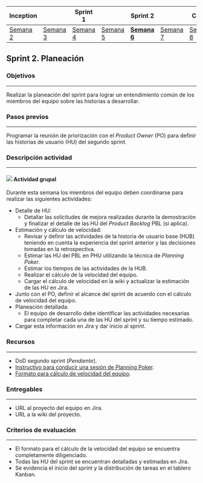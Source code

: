 | Inception |   | Sprint 1 |   | Sprint 2 |   | Cierre |
|-----------|---|----------|---|----------|---|--------|
| [Semana 2](/mt2_procesos_guias_proyecto/semanas/inception/semana2/semana2)        | [Semana 3](/mt2_procesos_guias_proyecto/semanas/inception/semana3/semana3) | [Semana 4](/mt2_procesos_guias_proyecto/semanas/sprint1/semana4/semana4) | [Semana 5](/mt2_procesos_guias_proyecto/semanas/sprint1/semana5/semana5) | **[Semana 6](/mt2_procesos_guias_proyecto/semanas/sprint2/semana6/semana6)** | [Semana 7](/mt2_procesos_guias_proyecto/semanas/sprint2/semana7/semana7) | [Semana 8]()      |nt1/semana7/semana7) | Semana 8      |/semana7/semana7) | [Semana 8]()      |

## Sprint 2. Planeación

### Objetivos
---

Realizar la planeación del sprint para lograr un entendimiento común de los miembros del equipo sobre las historias a desarrollar.


### Pasos previos
---

Programar la reunión de priorización con el *Product Owner* (PO) para definir las historias de usuario (HU) del segundo sprint.


### Descripción actividad
---

#### ![](./../../assets/images/grupo.png) Actividad grupal

Durante esta semana los miembros del equipo deben coordinarse para realizar las siguientes actividades:
* Detalle de HU:
  * Detallar las solicitudes de mejora realizadas durante la demostración y finalizar el detalle de las HU del *Product Backlog* PBL (si aplica).
* Estimación y cálculo de velocidad:
  * Revisar y definir las actividades de la historia de usuario base (HUB) teniendo en cuenta la experiencia del sprint anterior y las decisiones tomadas en la retrospectiva.
  * Estimar las HU del PBL en PHU utilizando la técnica de *Planning Poker*.
  * Estimar los tiempos de las actividades de la HUB.
  * Realizar el cálculo de la velocidad del equipo.
  * Cargar el cálculo de velocidad en la wiki y actualizar la estimación de las HU en Jira.
* Junto con el PO, definir el alcance del sprint de acuerdo con el cálculo de velocidad del equipo.
* Planeación detallada:
  * El equipo de desarrollo debe identificar las actividades necesarias para completar cada una de las HU del sprint y su tiempo estimado.
* Cargar esta información en Jira y dar inicio al sprint.

### Recursos 
---

* DoD segundo sprint (*Pendiente*).
* [Instructivo para conducir una sesión de Planning Poker](https://avargas20.github.io/MISW-Procesos/semanas/inception/semana3/s3_planning_poker).
* [Formato para cálculo de velocidad del equipo](https://github.com/avargas20/MISW-Procesos/blob/main/docs/formats/MISW-DA-Inception-CalculoVelocidad.xlsx).


### Entregables
---

* URL al proyecto del equipo en Jira.
* URL a la wiki del proyecto.
 

### Criterios de evaluación
---

* El formato para el cálculo de la velocidad del equipo se encuentra completamente diligenciado.
* Todas las HU del sprint se encuentran detalladas y estimadas en Jira.
* Se evidencia el inicio del sprint y la distribución de tareas en el tablero Kanban.
